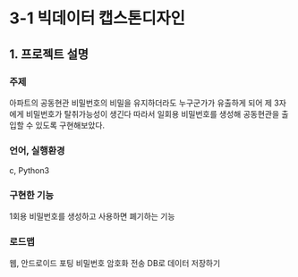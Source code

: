 # 3-1 빅데이터 캡스톤디자인

## 1. 프로젝트 설명
### 주제
아파트의 공동현관 비밀번호의 비밀을 유지하더라도 누구군가가 유출하게 되어 제 3자에게 비밀번호가 탈취가능성이 생긴다 따라서 일회용 비밀번호를 생성해 공동현관을 출입할 수 있도록 구현해보았다.

### 언어, 실행환경
c, Python3

### 구현한 기능
1회용 비밀번호를 생성하고 사용하면 폐기하는 기능

### 로드맵
웹, 안드로이드 포팅
비밀번호 암호화 전송
DB로 데이터 저장하기